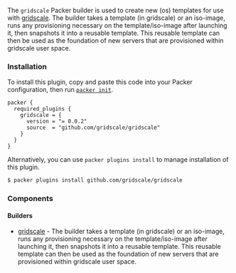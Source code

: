 The `gridscale` Packer builder is used to create new (os) templates for use with [gridscale](https://www.gridscale.io/). The builder takes a template (in gridscale) or an iso-image, runs any provisioning necessary on the template/iso-image after launching it, then snapshots it into a reusable template. This reusable template can then be used as the foundation of new servers that are provisioned within gridscale user space.

### Installation

To install this plugin, copy and paste this code into your Packer configuration, then run [`packer init`](https://www.packer.io/docs/commands/init).

```hcl
packer {
  required_plugins {
    gridscale = {
      version = "= 0.0.2"
      source  = "github.com/gridscale/gridscale"
    }
  }
}
```

Alternatively, you can use `packer plugins install` to manage installation of this plugin.

```sh
$ packer plugins install github.com/gridscale/gridscale
```


### Components

#### Builders

- [gridscale](/packer/integrations/gridscale/latest/components/builder/gridscale) - The builder takes a template (in gridscale) or an iso-image, runs any provisioning necessary on the template/iso-image after launching it, then snapshots it into a reusable template. This reusable template can then be used as the foundation of new servers that are provisioned within gridscale user space.

